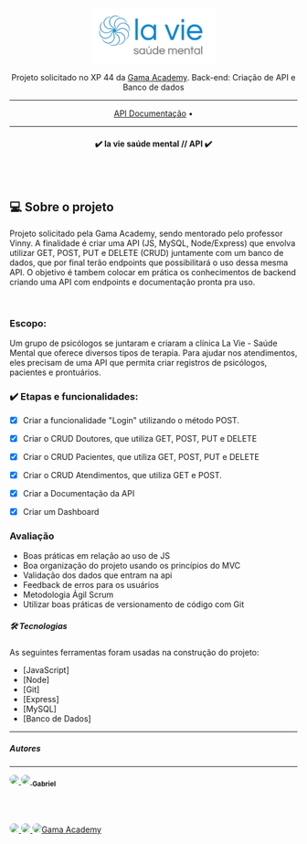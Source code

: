 <p align="center">
<img align="center" height="100" src="img\aaaa.png"></p>

<p align="center">Projeto solicitado no XP 44 da <a href="https://gama.academy"> Gama Academy</a>. Back-end: Criação de API e Banco de dados</p>
<hr>

<p align="center">
 <a href="">API Documentação</a> •
</p>
<hr>

<h4 align="center"> 
	✔️  la vie saúde mental // API  ✔️
    
</h4>
<br>
<br>
<h2>💻 Sobre o projeto</h2>
<p>Projeto solicitado pela Gama Academy, sendo mentorado pelo professor Vinny. A finalidade é criar uma API (JS, MySQL, Node/Express) que envolva utilizar GET, POST, PUT e DELETE (CRUD) juntamente com um banco de dados, que por final terão endpoints que possibilitará o uso dessa mesma API. O objetivo é tambem colocar em prática os conhecimentos de backend criando uma API com endpoints e documentação pronta pra uso.</p>
<br>

###    Escopo:
Um grupo de psicólogos se juntaram e criaram a clínica La Vie - Saúde Mental que oferece diversos tipos de terapia. Para ajudar nos atendimentos, eles precisam de uma API que permita criar registros de psicólogos, pacientes e prontuários.

### ✔️ Etapas e funcionalidades:

- [x] Criar a funcionalidade "Login" utilizando o método POST.
- [x] Criar o CRUD Doutores, que utiliza GET, POST, PUT e DELETE
- [x] Criar o CRUD Pacientes, que utiliza GET, POST, PUT e DELETE
- [x] Criar o CRUD Atendimentos, que utiliza GET e POST.
- [x] Criar a Documentação da API
- [x] Criar um Dashboard


###  Avaliação

- Boas práticas em relação ao uso de JS
- Boa organização do projeto usando os princípios do MVC
- Validação dos dados que entram na api
- Feedback de erros para os usuários
- Metodologia Ágil Scrum
- Utilizar boas práticas de versionamento de código com Git

##### 🛠 Tecnologias

As seguintes ferramentas foram usadas na construção do projeto:

- [JavaScript]
- [Node]
- [Git]
- [Express]
- [MySQL]
- [Banco de Dados]

<hr>

##### Autores
-----
<p><a href="https://github.com/JaquelineVictal">
 <img style="border-radius: 50%;" src="https://avatars.githubusercontent.com/u/78887686?v=4" width="100px;/>
 <sub><b>Jaqueline Victal</b></sub></p></a>
<br>

 <p><a href="https://github.com/gabrieleagle">
 <img style="border-radius: 50%;" src="https://avatars.githubusercontent.com/u/109248116?v=4" width="100px;"/>
 <sub><b>Gabriel</b></sub></p></a>
<br>
<br>
<p><a href="https://github.com/alonealines">
 <img style="border-radius: 50%;" src="https://avatars.githubusercontent.com/u/100536475?v=4" width="100px;/>
 <sub><b>Aline Galvão</b></sub></p></a>
<br>
<br>

<p><a href="https://github.com/hellimateas">
 <img style="border-radius: 50%;" src="https://avatars.githubusercontent.com/u/91029460?v=4" width="100px;/>
 <sub><b>Hellimateas</b></sub></p></a>
<br>
<br>
<p><a href="https://github.com/thisfreire">
 <img style="border-radius: 50%;" src="https://avatars.githubusercontent.com/u/108819944?v=4" width="100px;/>
 <sub><b>Thais Freire</b></sub></p></a>
<br>
<br>
<br>
 <p>Solicitado por <a href="https://github.com/gamaacademy">Gama Academy</a></p>

